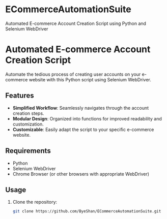 # ECommerceAutomationSuite
Automated E-commerce Account Creation Script using Python and Selenium WebDriver

# Automated E-commerce Account Creation Script

Automate the tedious process of creating user accounts on your e-commerce website with this Python script using Selenium WebDriver.

## Features

- **Simplified Workflow**: Seamlessly navigates through the account creation steps.
- **Modular Design**: Organized into functions for improved readability and customization.
- **Customizable**: Easily adapt the script to your specific e-commerce website.

## Requirements

- Python
- Selenium WebDriver
- Chrome Browser (or other browsers with appropriate WebDriver)

## Usage

1. Clone the repository:

   ```bash
   git clone https://github.com/ByeShan/ECommerceAutomationSuite.git

